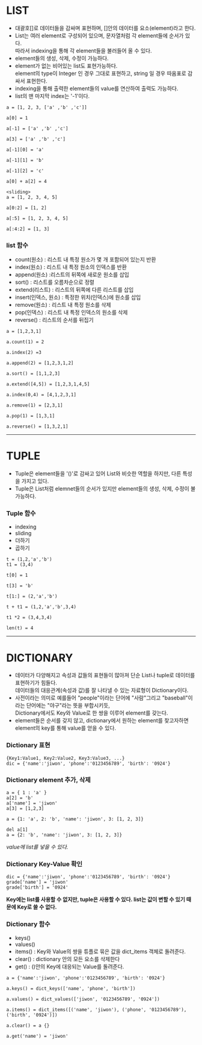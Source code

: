 # LIST 
* 대괄호[]로 데이터들을 감싸며 표현하며, []안의 데이터를 요소(element)라고 한다.
* List는 여러 element로 구성되어 있으며, 문자열처럼 각 element들에 순서가 있다.   
따라서 indexing을 통해 각 element들을 불러들어 올 수 있다.
* element들의 생성, 삭제, 수정이 가능하다.
* element가 없는 비어있는 list도 표현가능하다.   
element의 type이 Integer 인 경우 그대로 표현하고, string 일 경우 따옴표로 감싸서 표현한다.
* indexing을 통해 출력한 element들의 value를 연산하여 출력도 가능하다.
* list의 맨 마지막 index는 '-1'이다.


```
a = [1, 2, 3, ['a' ,'b' ,'c']]

a[0] = 1

a[-1] = ['a' ,'b' ,'c']

a[3] = ['a' ,'b' ,'c']

a[-1][0] = 'a'

a[-1][1] = 'b'

a[-1][2] = 'c'

a[0] + a[2] = 4
```
```
<sliding>
a = [1, 2, 3, 4, 5]

a[0:2] = [1, 2]

a[:5] = [1, 2, 3, 4, 5]

a[:4:2] = [1, 3]
```

### list 함수
* count(원소) : 리스트 내 특정 원소가 몇 개 포함되어 있는지 반환
* index(원소) : 리스트 내 특정 원소의 인덱스를 반환
* append(원소) :리스트의 뒤쪽에 새로운 원소를 삽입
* sort() : 리스트를 오름차순으로 정렬
* extend(리스트) : 리스트의 뒤쪽에 다른 리스트를 삽입
* insert(인덱스, 원소) : 특정한 위치(인덱스)에 원소를 삽입
* remove(원소) : 리스트 내 특정 원소를 삭제
* pop(인덱스) : 리스트 내 특정 인덱스의 원소를 삭제
* reverse() : 리스트의 순서를 뒤집기

```
a = [1,2,3,1]

a.count(1) = 2

a.index(2) =3

a.append(2) = [1,2,3,1,2]

a.sort() = [1,1,2,3]

a.extend([4,5]) = [1,2,3,1,4,5]

a.index(0,4) = [4,1,2,3,1]

a.remove(1) = [2,3,1]

a.pop(1) = [1,3,1]

a.reverse() = [1,3,2,1]
```

---
# TUPLE
* Tuple은 element들을 '()'로 감싸고 있어 List와 비슷한 역할을 하지만, 다른 특성을 가지고 있다.
* Tuple은 List처럼 elemnet들의 순서가 있지만 element들의 생성, 삭제, 수정이 불가능하다.

### Tuple 함수
* indexing
* sliding
* 더하기
* 곱하기

```
t = (1,2,'a','b')
t1 = (3,4)

t[0] = 1

t[3] = 'b'

t[1:] = (2,'a','b')

t + t1 = (1,2,'a','b',3,4)

t1 *2 = (3,4,3,4)

len(t) = 4
```
---

# DICTIONARY
* 데이터가 다양해지고 속성과 값들의 표현들이 많아져 단순 List나 tuple로 데이터를 표현하기가 힘들다.     
데이터들의 대응관계(속성과 값)를 잘 나타낼 수 있는 자료형이 Dictionary이다.
* 사전이라는 의미로 예를들어 "people"이라는 단어에 "사람"그리고 "baseball"이라는 단어에는 "야구"라는 뜻을 부합시키듯,     
Dictionary에서도 Key와 Value로 한 쌍을 이루어 element를 갖는다.
* element들은 순서를 갖지 않고, dictionary에서 원하는 element를 찾고자하면 element의 key를 통해 value를 얻을 수 있다. 

### Dictionary 표현
```
{Key1:Value1, Key2:Value2, Key3:Value3, ...}
dic = {'name':'jiwon', 'phone':'0123456789', 'birth': '0924'}
```

### Dictionary element 추가, 삭제
```
a = { 1 : 'a' }
a[2] = 'b'
a['name'] = 'jiwon'
a[3] = [1,2,3]

a = {1: 'a', 2: 'b', 'name': 'jiwon', 3: [1, 2, 3]}
```
```
del a[1]
a = {2: 'b', 'name': 'jiwon', 3: [1, 2, 3]}
```
_value에 list를 넣을 수 있다._

### Dictionary Key-Value 확인
```
dic = {'name':'jiwon', 'phone':'0123456789', 'birth': '0924'}
grade['name'] = 'jiwon'
grade['birth'] = '0924'
```

**Key에는 list를 사용할 수 없지만, tuple은 사용할 수 있다. list는 값이 변할 수 있기 때문에 Key로 쓸 수 없다.**

### Dictionary 함수
* keys()
* values()
* items() : Key와 Value의 쌍을 튜플로 묶은 값을 dict_items 객체로 돌려준다.
* clear() : dictionary 안의 모든 요소를 삭제한다
* get() :  ()안의 Key에 대응되는 Value를 돌려준다.


```
a = {'name':'jiwon', 'phone':'0123456789', 'birth': '0924'}

a.keys() = dict_keys(['name', 'phone', 'birth'])

a.values() = dict_values(['jiwon', '0123456789', '0924'])

a.items() = dict_items([('name', 'jiwon'), ('phone', '0123456789'), ('birth', '0924')])

a.clear() = a {}

a.get('name') = 'jiwon'
```
